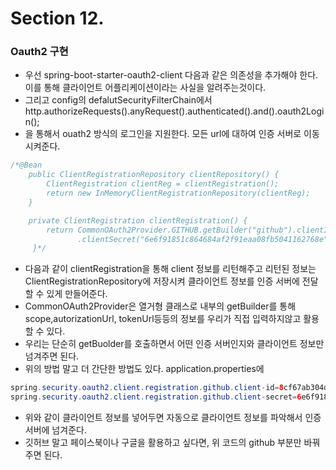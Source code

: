 # Section 12.

### Oauth2 구현
- 우선 <artifactId>spring-boot-starter-oauth2-client</artifactId> 다음과 같은 의존성을 추가해야 한다. 이를 통해 클라이언트 어플리케이션이라는 사실을 알려주는것이다.
- 그리고 config의 defalutSecurityFilterChain에서 http.authorizeRequests().anyRequest().authenticated().and().oauth2Login();
- 을 통해서 ouath2 방식의 로그인을 지원한다. 모든 url에 대하여 인증 서버로 이동 시켜준다.

```java
/*@Bean
    public ClientRegistrationRepository clientRepository() {
        ClientRegistration clientReg = clientRegistration();
        return new InMemoryClientRegistrationRepository(clientReg);
    }

    private ClientRegistration clientRegistration() {
		return CommonOAuth2Provider.GITHUB.getBuilder("github").clientId("8cf67ab304dc500092e3")
	           .clientSecret("6e6f91851c864684af2f91eaa08fb5041162768e").build();
	 }*/
```
- 다음과 같이 clientRegistration을 통해 client 정보를 리턴해주고 리턴된 정보는 ClientRegistrationRepository에 저장시켜 클라이언트 정보를 인증 서버에 전달할 수 있게 만들어준다.
- CommonOAuth2Provider은 열거형 클래스로 내부의 getBuilder를 통해 scope,autorizationUrl, tokenUrl등등의 정보를 우리가 직접 입력하지않고 활용할 수 있다.
- 우리는 단순히 getBuolder를 호출하면서 어떤 인증 서버인지와 클라이언트 정보만 넘겨주면 된다.
- 위의 방법 말고 더 간단한 방법도 있다. application.properties에
``` java
spring.security.oauth2.client.registration.github.client-id=8cf67ab304dc500092e3
spring.security.oauth2.client.registration.github.client-secret=6e6f91851c864684af2f91eaa08fb5041162768e
```
- 위와 같이 클라이언트 정보를 넣어두면 자동으로 클라이언트 정보를 파악해서 인증 서버에 넘겨준다.
- 깃허브 말고 페이스북이나 구글을 활용하고 싶다면, 위 코드의 github 부분만 바꿔주면 된다.
